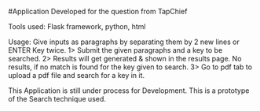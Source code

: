 #Application Developed for the question from TapChief

Tools used: Flask framework, python, html

Usage:
Give inputs as paragraphs by separating them by 2 new lines or ENTER Key twice.
1> Submit the given paragraphs and a key to be searched.
2> Results will get generated & shown in the results page.
No results, if no match is found for the key given to search.
3> Go to pdf tab to upload a pdf file and search for a  key in it.

This Application is still under process for Development.
This is a prototype of the Search technique used.
